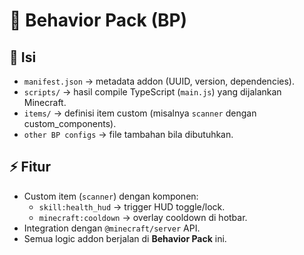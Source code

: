 # 🧩 Behavior Pack (BP)

## 📂 Isi
- `manifest.json` → metadata addon (UUID, version, dependencies).
- `scripts/` → hasil compile TypeScript (`main.js`) yang dijalankan Minecraft.
- `items/` → definisi item custom (misalnya `scanner` dengan custom_components).
- `other BP configs` → file tambahan bila dibutuhkan.

## ⚡ Fitur
- Custom item (`scanner`) dengan komponen:
  - `skill:health_hud` → trigger HUD toggle/lock.
  - `minecraft:cooldown` → overlay cooldown di hotbar.
- Integration dengan `@minecraft/server` API.
- Semua logic addon berjalan di **Behavior Pack** ini.